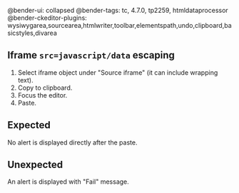 @bender-ui: collapsed
@bender-tags: tc, 4.7.0, tp2259, htmldataprocessor
@bender-ckeditor-plugins: wysiwygarea,sourcearea,htmlwriter,toolbar,elementspath,undo,clipboard,basicstyles,divarea

## Iframe `src=javascript/data` escaping

1. Select iframe object under "Source iframe" (it can include wrapping text).
1. Copy to clipboard.
1. Focus the editor.
1. Paste.

## Expected

No alert is displayed directly after the paste.

## Unexpected

An alert is displayed with "Fail" message.
